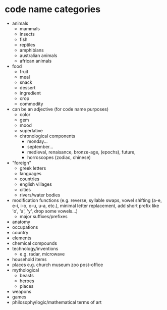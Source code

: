 ﻿# code name categories

- animals
  - mammals
  - insects
  - fish
  - reptiles
  - amphibians
  - australian animals
  - african animals
- food
  - fruit
  - meal
  - snack
  - dessert
  - ingredient
  - crop
  - commodity
- can be an adjective (for code name purposes)
  - color
  - gem
  - mood
  - superlative
  - chronological components
    - monday...
    - september...
    - medieval, renaisance, bronze-age, (epochs), future,
    - horroscopes (zodiac, chinese)
- "foreign"
  - greek letters
  - languages
  - countries
  - english villages
  - cities
  - rivers/water bodies
- modification functions
	(e.g. reverse, syllable swaps, vowel shifting (a-e, e-i, i-o, o-u, u-a, etc.), minimal letter replacement, add short prefix like 'o', 'a', 'y', drop some vowels...)
  - major suffixes/prefixes
- anatomy
- occupations
- country
- elements
- chemical compounds
- technology/inventions
  - e.g. radar, microwave
- household items
- places e.g. church museum zoo post-office
- mythological
  - beasts
  - heroes
  - places
- weapons
- games
- philosophy/logic/mathematical terms of art
